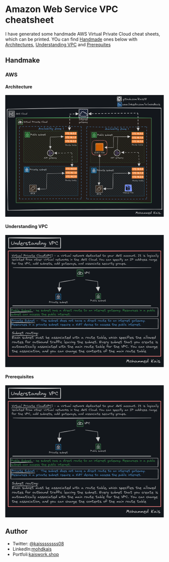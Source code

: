 # Amazon Web Service VPC cheatsheet
 I have generated some handmade AWS Virtual Private Cloud cheat sheets, which can be printed.
 YOu can find [Handmade](#handmade) ones below with [Architectures](#architecture), [Understanding VPC](#understandingVPC) and [Prerequites](#prerequisites)

 ## Handmake

 ### AWS

 #### Architecture

 ![architecture](AWS/AWS_ARCHITECTURE.png)

 #### Understanding VPC

![understandingVPC](AWS/UNDERSTANDING_VPC.png)

#### Prerequisites

![prerequisites](AWS/UNDERSTANDING_VPC.png)

## Author
- Twitter: [@kaissssssss08](https://twitter.com/kaissssssss08)
- LinkedIn:[mohdkais](https://www.linkedin.com/in/mohdkais/)
- Portfoli:[kaiswork.shop](https://www.kaiswork.shop)
